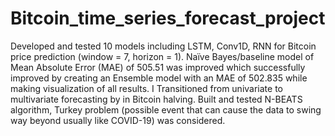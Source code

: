 # Bitcoin_time_series_forecast_project
Developed and tested 10 models including LSTM, Conv1D, RNN for Bitcoin price prediction (window = 7, horizon = 1). Naïve Bayes/baseline model of Mean Absolute Error (MAE) of 505.51 was improved which successfully improved by creating an Ensemble model with an MAE of 502.835 while making visualization of all results. I Transitioned from univariate to multivariate forecasting by  in Bitcoin halving. Built and tested N-BEATS algorithm, Turkey problem (possible event that can cause the data to swing way beyond usually like COVID-19) was considered.
